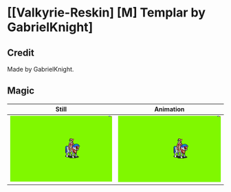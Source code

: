 # [\[Valkyrie-Reskin\] \[M\] Templar by GabrielKnight]

## Credit

Made by GabrielKnight.
	
## Magic

| Still | Animation |
| :---: | :-------: |
| ![Magic still](./Magic_000.png) | ![Magic animation](./Magic.gif) |
